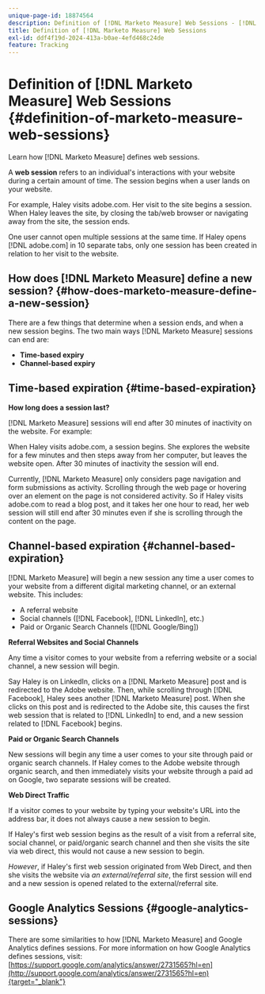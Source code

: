 ```yaml
---
unique-page-id: 18874564
description: Definition of [!DNL Marketo Measure] Web Sessions - [!DNL Marketo Measure]
title: Definition of [!DNL Marketo Measure] Web Sessions
exl-id: ddf4f19d-2024-413a-b0ae-4efd468c24de
feature: Tracking
---
```

# Definition of [!DNL Marketo Measure] Web Sessions {#definition-of-marketo-measure-web-sessions}

Learn how [!DNL Marketo Measure] defines web sessions.

A **web session** refers to an individual's interactions with your website during a certain amount of time. The session begins when a user lands on your website.

For example, Haley visits adobe.com. Her visit to the site begins a session. When Haley leaves the site, by closing the tab/web browser or navigating away from the site, the session ends.

One user cannot open multiple sessions at the same time. If Haley opens [!DNL adobe.com] in 10 separate tabs, only one session has been created in relation to her visit to the website.

## How does [!DNL Marketo Measure] define a new session? {#how-does-marketo-measure-define-a-new-session}

There are a few things that determine when a session ends, and when a new session begins. The two main ways [!DNL Marketo Measure] sessions can end are:

* **Time-based expiry**
* **Channel-based expiry**

## Time-based expiration {#time-based-expiration}

**How long does a session last?**

[!DNL Marketo Measure] sessions will end after 30 minutes of inactivity on the website. For example:

When Haley visits adobe.com, a session begins. She explores the website for a few minutes and then steps away from her computer, but leaves the website open. After 30 minutes of inactivity the session will end.

Currently, [!DNL Marketo Measure] only considers page navigation and form submissions as activity. Scrolling through the web page or hovering over an element on the page is not considered activity. So if Haley visits adobe.com to read a blog post, and it takes her one hour to read, her web session will still end after 30 minutes even if she is scrolling through the content on the page.

## Channel-based expiration {#channel-based-expiration}

[!DNL Marketo Measure] will begin a new session any time a user comes to your website from a different digital marketing channel, or an external website. This includes:

* A referral website
* Social channels ([!DNL Facebook], [!DNL LinkedIn], etc.)
* Paid or Organic Search Channels ([!DNL Google/Bing])

**Referral Websites and Social Channels**

Any time a visitor comes to your website from a referring website or a social channel, a new session will begin.

Say Haley is on LinkedIn, clicks on a [!DNL Marketo Measure] post and is redirected to the Adobe website. Then, while scrolling through [!DNL Facebook], Haley sees another [!DNL Marketo Measure] post. When she clicks on this post and is redirected to the Adobe site, this causes the first web session that is related to [!DNL LinkedIn] to end, and a new session related to [!DNL Facebook] begins.

**Paid or Organic Search Channels**

New sessions will begin any time a user comes to your site through paid or organic search channels. If Haley comes to the Adobe website through organic search, and then immediately visits your website through a paid ad on Google, two separate sessions will be created.

**Web Direct Traffic**

If a visitor comes to your website by typing your website's URL into the address bar, it does not always cause a new session to begin.

If Haley's first web session begins as the result of a visit from a referral site, social channel, or paid/organic search channel and then she visits the site via web direct, this would not cause a new session to begin.

_However_, if Haley's first web session originated from Web Direct, and then she visits the website via _an external/referral site_, the first session will end and a new session is opened related to the external/referral site.

## Google Analytics Sessions {#google-analytics-sessions}

There are some similarities to how [!DNL Marketo Measure] and Google Analytics defines sessions. For more information on how Google Analytics defines sessions, visit: [https://support.google.com/analytics/answer/2731565?hl=en](http://support.google.com/analytics/answer/2731565?hl=en){target="_blank"}
